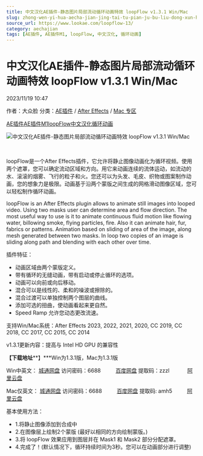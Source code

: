 ```yaml
---
title: 中文汉化AE插件-静态图片局部流动循环动画特效 loopFlow v1.3.1 Win/Mac
slug: zhong-wen-yi-hua-aecha-jian-jing-tai-tu-pian-ju-bu-liu-dong-xun-huan-dong-hua-te-xiao-loopflow-v1-3-1-win-mac
source_url: https://www.lookae.com/loopflow-13/
category: aechajian
tags: [AE插件, AE插件M1, loopFlow, 中文汉化, 循环动画]
---
```

# 中文汉化AE插件-静态图片局部流动循环动画特效 loopFlow v1.3.1 Win/Mac

2023/11/19 10:47

作者：大众脸
分类：[AE插件](https://www.lookae.com/after-effects/aechajian/) / [After Effects](https://www.lookae.com/after-effects/) / [Mac 专区](https://www.lookae.com/mac-osx/)

[AE插件](https://www.lookae.com/tag/ae%e6%8f%92%e4%bb%b6/)[AE插件M1](https://www.lookae.com/tag/aem1/)[loopFlow](https://www.lookae.com/tag/loopflow/)[中文汉化](https://www.lookae.com/tag/%e4%b8%ad%e6%96%87%e6%b1%89%e5%8c%96/)[循环动画](https://www.lookae.com/tag/%e5%be%aa%e7%8e%af%e5%8a%a8%e7%94%bb/)

![中文汉化AE插件-静态图片局部流动循环动画特效 loopFlow v1.3.1 Win/Mac](https://www.lookae.com/wp-content/uploads/2022/04/loopFlow-11.jpg "中文汉化AE插件-静态图片局部流动循环动画特效 loopFlow v1.3.1 Win/Mac-LookAE.com")

[﻿﻿﻿](https://cloud.video.taobao.com//play/u/705956171/p/1/e/6/t/1/356262399652.mp44)

loopFlow是一个After Effects插件，它允许将静止图像动画化为循环视频。使用两个遮罩，您可以确定流动区域和方向。用它来动画连续的流体运动，如流动的水、滚滚的烟雾、飞行的粒子和火。您还可以为头发、毛皮、织物或图案制作动画，您的想象力是极限。动画基于沿两个蒙版之间生成的网格滑动图像区域，您可以轻松制作循环动画。

loopFlow is an After Effects plugin allows to animate still images into looped video. Using two masks user can determine area and flow direction. The most useful way to use is it to animate continuous fluid motion like flowing water, billowing smoke, flying particles, fire. Also it can animate hair, fur, fabrics or patterns. Animation based on sliding of area of the image, along mesh generated between two masks. In loop two copies of an image is sliding along path and blending with each other over time.

插件特征：

* 动画区域由两个蒙版定义。
* 带有循环的无缝动画，带有启动或停止循环的选项。
* 动画可以向前或向后移动。
* 混合可以是线性的、柔和的噪波或擦除的。
* 混合过渡可以单独控制两个图层的曲线。
* 添加可选的扭曲，使动画看起来更自然。
* Speed Ramp 允许您动态更改流速。

支持Win/Mac系统：After Effects 2023, 2022, 2021, 2020, CC 2019, CC 2018, CC 2017, CC 2015, CC 2014

v1.3.1更新内容：提高与 Intel HD GPU 的兼容性

**【下载地址****】\***Win为1.3.1版，Mac为1.3.1版

Win中英文： [城通网盘](https://url70.ctfile.com/f/2827370-976793347-af1425?p=4431) 访问密码：6688          [百度网盘](https://pan.baidu.com/s/18sDBlus4unDI2yQRVSjrfg?pwd=zzzl) 提取码：zzzl            [阿里云盘](https://www.aliyundrive.com/s/dk2pYBH6yrw)

Mac仅英文： [城通网盘](https://url70.ctfile.com/f/2827370-1465769074-5cc17d?p=4431) 访问密码：6688          [百度网盘](https://pan.baidu.com/s/1vKsPTjAucUiYd7-lbB4a9w?pwd=amh5) 提取码: amh5          [阿里云盘](https://www.alipan.com/s/WAGGp6foSqR)

基本使用方法：

* 1.将静止图像添加到合成中
* 2.在图像层上绘制2个蒙版 (最好以相同的方向绘制蒙版。)
* 3.将 loopFlow 效果应用到图层并在 Mask1 和 Mask2 部分分配遮罩。
* 4.完成了！(默认情况下，循环持续时间为3秒。您可以在动画部分进行调整)
